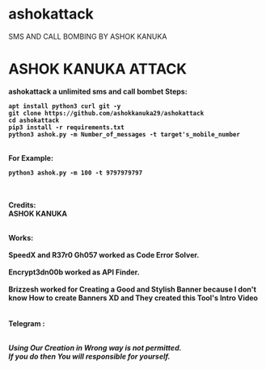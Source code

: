 # ashokattack
SMS AND CALL BOMBING BY ASHOK KANUKA 
# ASHOK KANUKA ATTACK 





<b> ashokattack a unlimited sms and call bombet
<b>Steps:</b><br>
```
apt install python3 curl git -y
git clone https://github.com/ashokkanuka29/ashokattack
cd ashokattack 
pip3 install -r requirements.txt
python3 ashok.py -m Number_of_messages -t target's_mobile_number
```
<br>For Example:<br>

```
python3 ashok.py -m 100 -t 9797979797
```

<br><br>
<b>Credits:<br></b>
ASHOK KANUKA

<br>
<b>Works:<br></b>
<br>
SpeedX and R37r0 Gh057 worked as Code Error Solver.<br><br>
Encrypt3dn00b worked as API Finder.<br><br>
Brizzesh worked for Creating a Good and Stylish Banner because I don't know How to create Banners XD and They created this Tool's Intro Video<br><br>
<br>
<strong>Telegram : </strong><p></p>
<br>
<b><i>Using Our Creation in Wrong way is not permitted.<br>
If you do then You will responsible for yourself.</i></b>
